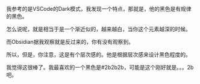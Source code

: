 我参考的是VSCode的Dark模式，我发现一个特点，那就是，他的黑色是有规律的黑色。

怎么说呢，就是相当于是一个渐近似的，越来越白，当你这个元素越深的时候。

而Obsidian据我观察就是反过来的，你有没有观察到。

所以，但是，你注意，这是有个层次感的。他是根据层次感来设计黑色程度的。

我觉得这很棒了。我最喜欢的一个黑色是#2b2b2b，可能是这个刚好就是。。。2b吧。